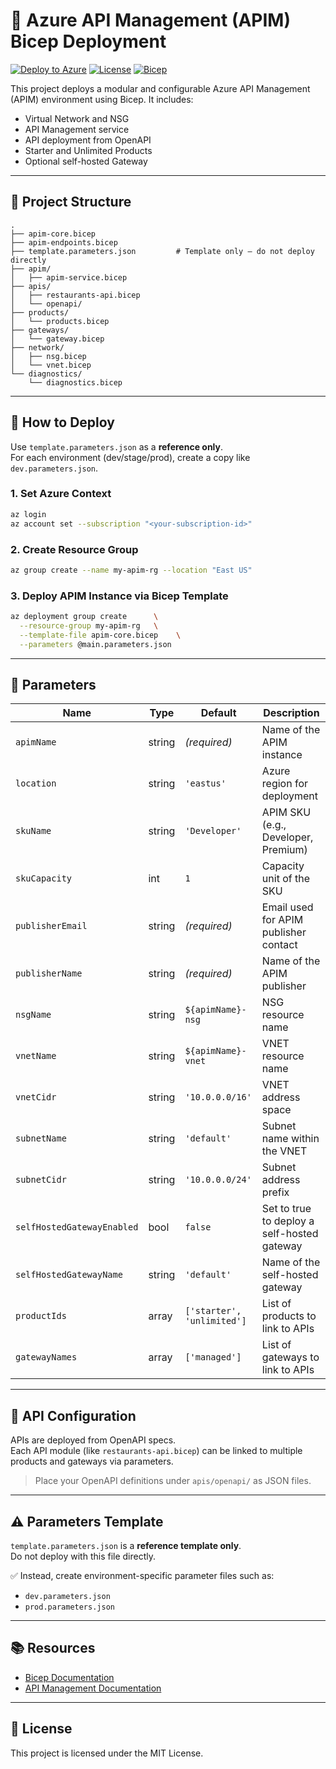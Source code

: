 # 🚀 Azure API Management (APIM) Bicep Deployment

[![Deploy to Azure](https://aka.ms/deploytoazurebutton)](https://portal.azure.com/#create/Microsoft.Template)
[![License](https://img.shields.io/badge/license-MIT-blue.svg)](LICENSE)
[![Bicep](https://img.shields.io/badge/Bicep-Azure-blue?logo=azure)](https://learn.microsoft.com/azure/azure-resource-manager/bicep/)

This project deploys a modular and configurable Azure API Management (APIM) environment using Bicep. It includes:

- Virtual Network and NSG
- API Management service
- API deployment from OpenAPI
- Starter and Unlimited Products
- Optional self-hosted Gateway


---

## 📁 Project Structure

```
.
├── apim-core.bicep
├── apim-endpoints.bicep
├── template.parameters.json         # Template only — do not deploy directly
├── apim/
│   ├── apim-service.bicep
├── apis/
│   ├── restaurants-api.bicep
│   └── openapi/
├── products/
│   └── products.bicep
├── gateways/
│   └── gateway.bicep
├── network/
│   ├── nsg.bicep
│   └── vnet.bicep
└── diagnostics/
    └── diagnostics.bicep
```

---

## 🚀 How to Deploy

Use `template.parameters.json` as a **reference only**.  
For each environment (dev/stage/prod), create a copy like `dev.parameters.json`.

### 1. Set Azure Context

```bash
az login
az account set --subscription "<your-subscription-id>"
```

### 2. Create Resource Group

```bash
az group create --name my-apim-rg --location "East US"
```

### 3. Deploy APIM Instance via Bicep Template

```bash
az deployment group create      \
  --resource-group my-apim-rg   \
  --template-file apim-core.bicep    \
  --parameters @main.parameters.json
```

---

## 🔣 Parameters

| Name                     | Type     | Default               | Description |
|--------------------------|----------|------------------------|-------------|
| `apimName`               | string   | *(required)*           | Name of the APIM instance |
| `location`               | string   | `'eastus'`             | Azure region for deployment |
| `skuName`                | string   | `'Developer'`          | APIM SKU (e.g., Developer, Premium) |
| `skuCapacity`            | int      | `1`                    | Capacity unit of the SKU |
| `publisherEmail`         | string   | *(required)*           | Email used for APIM publisher contact |
| `publisherName`          | string   | *(required)*           | Name of the APIM publisher |
| `nsgName`                | string   | `${apimName}-nsg`      | NSG resource name |
| `vnetName`               | string   | `${apimName}-vnet`     | VNET resource name |
| `vnetCidr`               | string   | `'10.0.0.0/16'`        | VNET address space |
| `subnetName`             | string   | `'default'`            | Subnet name within the VNET |
| `subnetCidr`             | string   | `'10.0.0.0/24'`        | Subnet address prefix |
| `selfHostedGatewayEnabled` | bool   | `false`                | Set to true to deploy a self-hosted gateway |
| `selfHostedGatewayName` | string   | `'default'`            | Name of the self-hosted gateway |
| `productIds`             | array    | `['starter', 'unlimited']` | List of products to link to APIs |
| `gatewayNames`           | array    | `['managed']`          | List of gateways to link to APIs |

---

## 📡 API Configuration

APIs are deployed from OpenAPI specs.  
Each API module (like `restaurants-api.bicep`) can be linked to multiple products and gateways via parameters.

> Place your OpenAPI definitions under `apis/openapi/` as JSON files.

---

## ⚠️ Parameters Template

`template.parameters.json` is a **reference template only**.  
Do not deploy with this file directly.

✅ Instead, create environment-specific parameter files such as:

- `dev.parameters.json`
- `prod.parameters.json`

---

## 📚 Resources

- [Bicep Documentation](https://learn.microsoft.com/azure/azure-resource-manager/bicep/)
- [API Management Documentation](https://learn.microsoft.com/azure/api-management/)

---

## 📄 License

This project is licensed under the MIT License.


